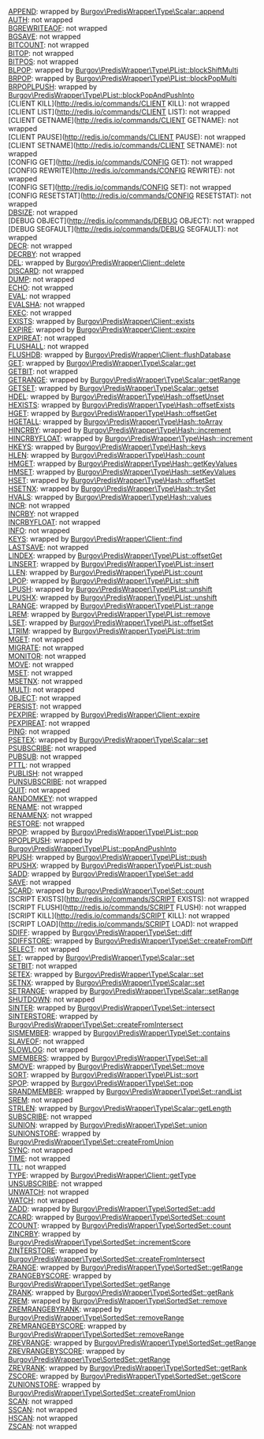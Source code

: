 [APPEND](http://redis.io/commands/APPEND): wrapped by [Burgov\PredisWrapper\Type\Scalar::append](../src/Burgov/PredisWrapper/Type/Scalar.php#L107)  
[AUTH](http://redis.io/commands/AUTH): not wrapped  
[BGREWRITEAOF](http://redis.io/commands/BGREWRITEAOF): not wrapped  
[BGSAVE](http://redis.io/commands/BGSAVE): not wrapped  
[BITCOUNT](http://redis.io/commands/BITCOUNT): not wrapped  
[BITOP](http://redis.io/commands/BITOP): not wrapped  
[BITPOS](http://redis.io/commands/BITPOS): not wrapped  
[BLPOP](http://redis.io/commands/BLPOP): wrapped by [Burgov\PredisWrapper\Type\PList::blockShiftMulti](../src/Burgov/PredisWrapper/Type/PList.php#L224)  
[BRPOP](http://redis.io/commands/BRPOP): wrapped by [Burgov\PredisWrapper\Type\PList::blockPopMulti](../src/Burgov/PredisWrapper/Type/PList.php#L172)  
[BRPOPLPUSH](http://redis.io/commands/BRPOPLPUSH): wrapped by [Burgov\PredisWrapper\Type\PList::blockPopAndPushInto](../src/Burgov/PredisWrapper/Type/PList.php#L324)  
[CLIENT KILL](http://redis.io/commands/CLIENT KILL): not wrapped  
[CLIENT LIST](http://redis.io/commands/CLIENT LIST): not wrapped  
[CLIENT GETNAME](http://redis.io/commands/CLIENT GETNAME): not wrapped  
[CLIENT PAUSE](http://redis.io/commands/CLIENT PAUSE): not wrapped  
[CLIENT SETNAME](http://redis.io/commands/CLIENT SETNAME): not wrapped  
[CONFIG GET](http://redis.io/commands/CONFIG GET): not wrapped  
[CONFIG REWRITE](http://redis.io/commands/CONFIG REWRITE): not wrapped  
[CONFIG SET](http://redis.io/commands/CONFIG SET): not wrapped  
[CONFIG RESETSTAT](http://redis.io/commands/CONFIG RESETSTAT): not wrapped  
[DBSIZE](http://redis.io/commands/DBSIZE): not wrapped  
[DEBUG OBJECT](http://redis.io/commands/DEBUG OBJECT): not wrapped  
[DEBUG SEGFAULT](http://redis.io/commands/DEBUG SEGFAULT): not wrapped  
[DECR](http://redis.io/commands/DECR): not wrapped  
[DECRBY](http://redis.io/commands/DECRBY): not wrapped  
[DEL](http://redis.io/commands/DEL): wrapped by [Burgov\PredisWrapper\Client::delete](../src/Burgov/PredisWrapper/Client.php#L60)  
[DISCARD](http://redis.io/commands/DISCARD): not wrapped  
[DUMP](http://redis.io/commands/DUMP): not wrapped  
[ECHO](http://redis.io/commands/ECHO): not wrapped  
[EVAL](http://redis.io/commands/EVAL): not wrapped  
[EVALSHA](http://redis.io/commands/EVALSHA): not wrapped  
[EXEC](http://redis.io/commands/EXEC): not wrapped  
[EXISTS](http://redis.io/commands/EXISTS): wrapped by [Burgov\PredisWrapper\Client::exists](../src/Burgov/PredisWrapper/Client.php#L48)  
[EXPIRE](http://redis.io/commands/EXPIRE): wrapped by [Burgov\PredisWrapper\Client::expire](../src/Burgov/PredisWrapper/Client.php#L108)  
[EXPIREAT](http://redis.io/commands/EXPIREAT): not wrapped  
[FLUSHALL](http://redis.io/commands/FLUSHALL): not wrapped  
[FLUSHDB](http://redis.io/commands/FLUSHDB): wrapped by [Burgov\PredisWrapper\Client::flushDatabase](../src/Burgov/PredisWrapper/Client.php#L83)  
[GET](http://redis.io/commands/GET): wrapped by [Burgov\PredisWrapper\Type\Scalar::get](../src/Burgov/PredisWrapper/Type/Scalar.php#L91)  
[GETBIT](http://redis.io/commands/GETBIT): not wrapped  
[GETRANGE](http://redis.io/commands/GETRANGE): wrapped by [Burgov\PredisWrapper\Type\Scalar::getRange](../src/Burgov/PredisWrapper/Type/Scalar.php#L119)  
[GETSET](http://redis.io/commands/GETSET): wrapped by [Burgov\PredisWrapper\Type\Scalar::getset](../src/Burgov/PredisWrapper/Type/Scalar.php#L142)  
[HDEL](http://redis.io/commands/HDEL): wrapped by [Burgov\PredisWrapper\Type\Hash::offsetUnset](../src/Burgov/PredisWrapper/Type/Hash.php#L48)  
[HEXISTS](http://redis.io/commands/HEXISTS): wrapped by [Burgov\PredisWrapper\Type\Hash::offsetExists](../src/Burgov/PredisWrapper/Type/Hash.php#L16)  
[HGET](http://redis.io/commands/HGET): wrapped by [Burgov\PredisWrapper\Type\Hash::offsetGet](../src/Burgov/PredisWrapper/Type/Hash.php#L27)  
[HGETALL](http://redis.io/commands/HGETALL): wrapped by [Burgov\PredisWrapper\Type\Hash::toArray](../src/Burgov/PredisWrapper/Type/Hash.php#L58)  
[HINCRBY](http://redis.io/commands/HINCRBY): wrapped by [Burgov\PredisWrapper\Type\Hash::increment](../src/Burgov/PredisWrapper/Type/Hash.php#L80)  
[HINCRBYFLOAT](http://redis.io/commands/HINCRBYFLOAT): wrapped by [Burgov\PredisWrapper\Type\Hash::increment](../src/Burgov/PredisWrapper/Type/Hash.php#L80)  
[HKEYS](http://redis.io/commands/HKEYS): wrapped by [Burgov\PredisWrapper\Type\Hash::keys](../src/Burgov/PredisWrapper/Type/Hash.php#L107)  
[HLEN](http://redis.io/commands/HLEN): wrapped by [Burgov\PredisWrapper\Type\Hash::count](../src/Burgov/PredisWrapper/Type/Hash.php#L128)  
[HMGET](http://redis.io/commands/HMGET): wrapped by [Burgov\PredisWrapper\Type\Hash::getKeyValues](../src/Burgov/PredisWrapper/Type/Hash.php#L140)  
[HMSET](http://redis.io/commands/HMSET): wrapped by [Burgov\PredisWrapper\Type\Hash::setKeyValues](../src/Burgov/PredisWrapper/Type/Hash.php#L151)  
[HSET](http://redis.io/commands/HSET): wrapped by [Burgov\PredisWrapper\Type\Hash::offsetSet](../src/Burgov/PredisWrapper/Type/Hash.php#L38)  
[HSETNX](http://redis.io/commands/HSETNX): wrapped by [Burgov\PredisWrapper\Type\Hash::trySet](../src/Burgov/PredisWrapper/Type/Hash.php#L164)  
[HVALS](http://redis.io/commands/HVALS): wrapped by [Burgov\PredisWrapper\Type\Hash::values](../src/Burgov/PredisWrapper/Type/Hash.php#L118)  
[INCR](http://redis.io/commands/INCR): not wrapped  
[INCRBY](http://redis.io/commands/INCRBY): not wrapped  
[INCRBYFLOAT](http://redis.io/commands/INCRBYFLOAT): not wrapped  
[INFO](http://redis.io/commands/INFO): not wrapped  
[KEYS](http://redis.io/commands/KEYS): wrapped by [Burgov\PredisWrapper\Client::find](../src/Burgov/PredisWrapper/Client.php#L95)  
[LASTSAVE](http://redis.io/commands/LASTSAVE): not wrapped  
[LINDEX](http://redis.io/commands/LINDEX): wrapped by [Burgov\PredisWrapper\Type\PList::offsetGet](../src/Burgov/PredisWrapper/Type/PList.php#L63)  
[LINSERT](http://redis.io/commands/LINSERT): wrapped by [Burgov\PredisWrapper\Type\PList::insert](../src/Burgov/PredisWrapper/Type/PList.php#L258)  
[LLEN](http://redis.io/commands/LLEN): wrapped by [Burgov\PredisWrapper\Type\PList::count](../src/Burgov/PredisWrapper/Type/PList.php#L104)  
[LPOP](http://redis.io/commands/LPOP): wrapped by [Burgov\PredisWrapper\Type\PList::shift](../src/Burgov/PredisWrapper/Type/PList.php#L205)  
[LPUSH](http://redis.io/commands/LPUSH): wrapped by [Burgov\PredisWrapper\Type\PList::unshift](../src/Burgov/PredisWrapper/Type/PList.php#L142)  
[LPUSHX](http://redis.io/commands/LPUSHX): wrapped by [Burgov\PredisWrapper\Type\PList::unshift](../src/Burgov/PredisWrapper/Type/PList.php#L142)  
[LRANGE](http://redis.io/commands/LRANGE): wrapped by [Burgov\PredisWrapper\Type\PList::range](../src/Burgov/PredisWrapper/Type/PList.php#L22)  
[LREM](http://redis.io/commands/LREM): wrapped by [Burgov\PredisWrapper\Type\PList::remove](../src/Burgov/PredisWrapper/Type/PList.php#L274)  
[LSET](http://redis.io/commands/LSET): wrapped by [Burgov\PredisWrapper\Type\PList::offsetSet](../src/Burgov/PredisWrapper/Type/PList.php#L78)  
[LTRIM](http://redis.io/commands/LTRIM): wrapped by [Burgov\PredisWrapper\Type\PList::trim](../src/Burgov/PredisWrapper/Type/PList.php#L292)  
[MGET](http://redis.io/commands/MGET): not wrapped  
[MIGRATE](http://redis.io/commands/MIGRATE): not wrapped  
[MONITOR](http://redis.io/commands/MONITOR): not wrapped  
[MOVE](http://redis.io/commands/MOVE): not wrapped  
[MSET](http://redis.io/commands/MSET): not wrapped  
[MSETNX](http://redis.io/commands/MSETNX): not wrapped  
[MULTI](http://redis.io/commands/MULTI): not wrapped  
[OBJECT](http://redis.io/commands/OBJECT): not wrapped  
[PERSIST](http://redis.io/commands/PERSIST): not wrapped  
[PEXPIRE](http://redis.io/commands/PEXPIRE): wrapped by [Burgov\PredisWrapper\Client::expire](../src/Burgov/PredisWrapper/Client.php#L108)  
[PEXPIREAT](http://redis.io/commands/PEXPIREAT): not wrapped  
[PING](http://redis.io/commands/PING): not wrapped  
[PSETEX](http://redis.io/commands/PSETEX): wrapped by [Burgov\PredisWrapper\Type\Scalar::set](../src/Burgov/PredisWrapper/Type/Scalar.php#L23)  
[PSUBSCRIBE](http://redis.io/commands/PSUBSCRIBE): not wrapped  
[PUBSUB](http://redis.io/commands/PUBSUB): not wrapped  
[PTTL](http://redis.io/commands/PTTL): not wrapped  
[PUBLISH](http://redis.io/commands/PUBLISH): not wrapped  
[PUNSUBSCRIBE](http://redis.io/commands/PUNSUBSCRIBE): not wrapped  
[QUIT](http://redis.io/commands/QUIT): not wrapped  
[RANDOMKEY](http://redis.io/commands/RANDOMKEY): not wrapped  
[RENAME](http://redis.io/commands/RENAME): not wrapped  
[RENAMENX](http://redis.io/commands/RENAMENX): not wrapped  
[RESTORE](http://redis.io/commands/RESTORE): not wrapped  
[RPOP](http://redis.io/commands/RPOP): wrapped by [Burgov\PredisWrapper\Type\PList::pop](../src/Burgov/PredisWrapper/Type/PList.php#L153)  
[RPOPLPUSH](http://redis.io/commands/RPOPLPUSH): wrapped by [Burgov\PredisWrapper\Type\PList::popAndPushInto](../src/Burgov/PredisWrapper/Type/PList.php#L305)  
[RPUSH](http://redis.io/commands/RPUSH): wrapped by [Burgov\PredisWrapper\Type\PList::push](../src/Burgov/PredisWrapper/Type/PList.php#L130)  
[RPUSHX](http://redis.io/commands/RPUSHX): wrapped by [Burgov\PredisWrapper\Type\PList::push](../src/Burgov/PredisWrapper/Type/PList.php#L130)  
[SADD](http://redis.io/commands/SADD): wrapped by [Burgov\PredisWrapper\Type\Set::add](../src/Burgov/PredisWrapper/Type/Set.php#L14)  
[SAVE](http://redis.io/commands/SAVE): not wrapped  
[SCARD](http://redis.io/commands/SCARD): wrapped by [Burgov\PredisWrapper\Type\Set::count](../src/Burgov/PredisWrapper/Type/Set.php#L35)  
[SCRIPT EXISTS](http://redis.io/commands/SCRIPT EXISTS): not wrapped  
[SCRIPT FLUSH](http://redis.io/commands/SCRIPT FLUSH): not wrapped  
[SCRIPT KILL](http://redis.io/commands/SCRIPT KILL): not wrapped  
[SCRIPT LOAD](http://redis.io/commands/SCRIPT LOAD): not wrapped  
[SDIFF](http://redis.io/commands/SDIFF): wrapped by [Burgov\PredisWrapper\Type\Set::diff](../src/Burgov/PredisWrapper/Type/Set.php#L65)  
[SDIFFSTORE](http://redis.io/commands/SDIFFSTORE): wrapped by [Burgov\PredisWrapper\Type\Set::createFromDiff](../src/Burgov/PredisWrapper/Type/Set.php#L199)  
[SELECT](http://redis.io/commands/SELECT): not wrapped  
[SET](http://redis.io/commands/SET): wrapped by [Burgov\PredisWrapper\Type\Scalar::set](../src/Burgov/PredisWrapper/Type/Scalar.php#L23)  
[SETBIT](http://redis.io/commands/SETBIT): not wrapped  
[SETEX](http://redis.io/commands/SETEX): wrapped by [Burgov\PredisWrapper\Type\Scalar::set](../src/Burgov/PredisWrapper/Type/Scalar.php#L23)  
[SETNX](http://redis.io/commands/SETNX): wrapped by [Burgov\PredisWrapper\Type\Scalar::set](../src/Burgov/PredisWrapper/Type/Scalar.php#L23)  
[SETRANGE](http://redis.io/commands/SETRANGE): wrapped by [Burgov\PredisWrapper\Type\Scalar::setRange](../src/Burgov/PredisWrapper/Type/Scalar.php#L131)  
[SHUTDOWN](http://redis.io/commands/SHUTDOWN): not wrapped  
[SINTER](http://redis.io/commands/SINTER): wrapped by [Burgov\PredisWrapper\Type\Set::intersect](../src/Burgov/PredisWrapper/Type/Set.php#L75)  
[SINTERSTORE](http://redis.io/commands/SINTERSTORE): wrapped by [Burgov\PredisWrapper\Type\Set::createFromIntersect](../src/Burgov/PredisWrapper/Type/Set.php#L209)  
[SISMEMBER](http://redis.io/commands/SISMEMBER): wrapped by [Burgov\PredisWrapper\Type\Set::contains](../src/Burgov/PredisWrapper/Type/Set.php#L96)  
[SLAVEOF](http://redis.io/commands/SLAVEOF): not wrapped  
[SLOWLOG](http://redis.io/commands/SLOWLOG): not wrapped  
[SMEMBERS](http://redis.io/commands/SMEMBERS): wrapped by [Burgov\PredisWrapper\Type\Set::all](../src/Burgov/PredisWrapper/Type/Set.php#L106)  
[SMOVE](http://redis.io/commands/SMOVE): wrapped by [Burgov\PredisWrapper\Type\Set::move](../src/Burgov/PredisWrapper/Type/Set.php#L118)  
[SORT](http://redis.io/commands/SORT): wrapped by [Burgov\PredisWrapper\Type\PList::sort](../src/Burgov/PredisWrapper/Type/PList.php#L54)  
[SPOP](http://redis.io/commands/SPOP): wrapped by [Burgov\PredisWrapper\Type\Set::pop](../src/Burgov/PredisWrapper/Type/Set.php#L128)  
[SRANDMEMBER](http://redis.io/commands/SRANDMEMBER): wrapped by [Burgov\PredisWrapper\Type\Set::randList](../src/Burgov/PredisWrapper/Type/Set.php#L158)  
[SREM](http://redis.io/commands/SREM): not wrapped  
[STRLEN](http://redis.io/commands/STRLEN): wrapped by [Burgov\PredisWrapper\Type\Scalar::getLength](../src/Burgov/PredisWrapper/Type/Scalar.php#L152)  
[SUBSCRIBE](http://redis.io/commands/SUBSCRIBE): not wrapped  
[SUNION](http://redis.io/commands/SUNION): wrapped by [Burgov\PredisWrapper\Type\Set::union](../src/Burgov/PredisWrapper/Type/Set.php#L85)  
[SUNIONSTORE](http://redis.io/commands/SUNIONSTORE): wrapped by [Burgov\PredisWrapper\Type\Set::createFromUnion](../src/Burgov/PredisWrapper/Type/Set.php#L219)  
[SYNC](http://redis.io/commands/SYNC): not wrapped  
[TIME](http://redis.io/commands/TIME): not wrapped  
[TTL](http://redis.io/commands/TTL): not wrapped  
[TYPE](http://redis.io/commands/TYPE): wrapped by [Burgov\PredisWrapper\Client::getType](../src/Burgov/PredisWrapper/Client.php#L72)  
[UNSUBSCRIBE](http://redis.io/commands/UNSUBSCRIBE): not wrapped  
[UNWATCH](http://redis.io/commands/UNWATCH): not wrapped  
[WATCH](http://redis.io/commands/WATCH): not wrapped  
[ZADD](http://redis.io/commands/ZADD): wrapped by [Burgov\PredisWrapper\Type\SortedSet::add](../src/Burgov/PredisWrapper/Type/SortedSet.php#L51)  
[ZCARD](http://redis.io/commands/ZCARD): wrapped by [Burgov\PredisWrapper\Type\SortedSet::count](../src/Burgov/PredisWrapper/Type/SortedSet.php#L34)  
[ZCOUNT](http://redis.io/commands/ZCOUNT): wrapped by [Burgov\PredisWrapper\Type\SortedSet::count](../src/Burgov/PredisWrapper/Type/SortedSet.php#L34)  
[ZINCRBY](http://redis.io/commands/ZINCRBY): wrapped by [Burgov\PredisWrapper\Type\SortedSet::incrementScore](../src/Burgov/PredisWrapper/Type/SortedSet.php#L118)  
[ZINTERSTORE](http://redis.io/commands/ZINTERSTORE): wrapped by [Burgov\PredisWrapper\Type\SortedSet::createFromIntersect](../src/Burgov/PredisWrapper/Type/SortedSet.php#L192)  
[ZRANGE](http://redis.io/commands/ZRANGE): wrapped by [Burgov\PredisWrapper\Type\SortedSet::getRange](../src/Burgov/PredisWrapper/Type/SortedSet.php#L224)  
[ZRANGEBYSCORE](http://redis.io/commands/ZRANGEBYSCORE): wrapped by [Burgov\PredisWrapper\Type\SortedSet::getRange](../src/Burgov/PredisWrapper/Type/SortedSet.php#L224)  
[ZRANK](http://redis.io/commands/ZRANK): wrapped by [Burgov\PredisWrapper\Type\SortedSet::getRank](../src/Burgov/PredisWrapper/Type/SortedSet.php#L90)  
[ZREM](http://redis.io/commands/ZREM): wrapped by [Burgov\PredisWrapper\Type\SortedSet::remove](../src/Burgov/PredisWrapper/Type/SortedSet.php#L74)  
[ZREMRANGEBYRANK](http://redis.io/commands/ZREMRANGEBYRANK): wrapped by [Burgov\PredisWrapper\Type\SortedSet::removeRange](../src/Burgov/PredisWrapper/Type/SortedSet.php#L275)  
[ZREMRANGEBYSCORE](http://redis.io/commands/ZREMRANGEBYSCORE): wrapped by [Burgov\PredisWrapper\Type\SortedSet::removeRange](../src/Burgov/PredisWrapper/Type/SortedSet.php#L275)  
[ZREVRANGE](http://redis.io/commands/ZREVRANGE): wrapped by [Burgov\PredisWrapper\Type\SortedSet::getRange](../src/Burgov/PredisWrapper/Type/SortedSet.php#L224)  
[ZREVRANGEBYSCORE](http://redis.io/commands/ZREVRANGEBYSCORE): wrapped by [Burgov\PredisWrapper\Type\SortedSet::getRange](../src/Burgov/PredisWrapper/Type/SortedSet.php#L224)  
[ZREVRANK](http://redis.io/commands/ZREVRANK): wrapped by [Burgov\PredisWrapper\Type\SortedSet::getRank](../src/Burgov/PredisWrapper/Type/SortedSet.php#L90)  
[ZSCORE](http://redis.io/commands/ZSCORE): wrapped by [Burgov\PredisWrapper\Type\SortedSet::getScore](../src/Burgov/PredisWrapper/Type/SortedSet.php#L106)  
[ZUNIONSTORE](http://redis.io/commands/ZUNIONSTORE): wrapped by [Burgov\PredisWrapper\Type\SortedSet::createFromUnion](../src/Burgov/PredisWrapper/Type/SortedSet.php#L178)  
[SCAN](http://redis.io/commands/SCAN): not wrapped  
[SSCAN](http://redis.io/commands/SSCAN): not wrapped  
[HSCAN](http://redis.io/commands/HSCAN): not wrapped  
[ZSCAN](http://redis.io/commands/ZSCAN): not wrapped  
